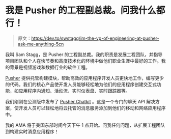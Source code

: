 # 我是 Pusher 的工程副总裁。问我什么都行！

> 原文：<https://dev.to/swstagg/im-the-vp-of-engineering-at-pusher-ask-me-anything-5cn>

我叫 Sam Stagg，是 Pusher 的工程副总裁。我的职责是发展工程团队，并指导项目团队和个人在快节奏和高度技术化的环境中做他们职业生涯中最好的工作。我的背景是视频游戏和数据行业的软件工程。

[Pusher](https://www.pusher.com) 提供托管构建模块，帮助高效的应用程序开发人员更快地工作，编写更少的代码。我们的核心产品使开发人员能够轻松地为他们的应用程序创建交互式功能，如应用程序内通知、活动流、实时仪表盘、实时跟踪器等。

我们刚刚在公测版中发布了 [Pusher Chatkit](https://www.pusher.com/chatkit) 。这是一个专门的聊天 API 解决方案，使开发人员可以轻松地将云托管的消息服务添加到他们的移动和网络应用程序中。

我的 AMA 将于美国东部时间今天下午 1 点开始。问我任何问题，从扩展工程团队到构建实时消息应用程序！